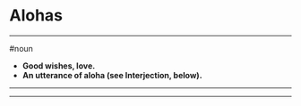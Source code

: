 # Alohas
---
#noun
- **Good wishes, love.**
- **An utterance of aloha (see Interjection, below).**
---
---

